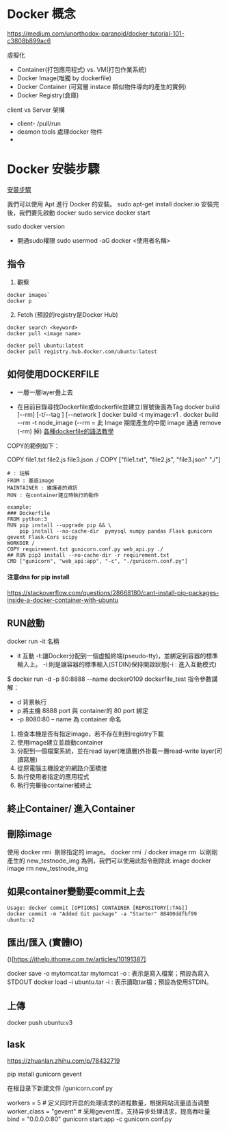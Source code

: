 # Docker 概念


https://medium.com/unorthodox-paranoid/docker-tutorial-101-c3808b899ac6


虛擬化
- Container(打包應用程式) vs. VM(打包作業系統)
- Docker Image(唯獨 by dockerfile)
- Docker Container (可寫層 instace 類似物件導向的產生的實例)
- Docker Registry(倉庫)

client vs Server 架構
- client- /pull/run
- deamon tools 處理docker 物件
- 



# Docker 安裝步驟
[安裝步驟](https://medium.com/%E4%B8%80%E5%80%8B%E5%B0%8F%E5%B0%8F%E5%B7%A5%E7%A8%8B%E5%B8%AB%E7%9A%84%E9%9A%A8%E6%89%8B%E7%AD%86%E8%A8%98/docker-%E5%AD%B8%E7%BF%92%E7%AD%86%E8%A8%98-%E5%AE%89%E8%A3%9D-docker-8adb49a4c4ce)


我們可以使用 Apt 進行 Docker 的安裝。
sudo apt-get install docker.io
安裝完後，我們要先啟動 docker
sudo service docker start

sudo docker version

- 開通sudo權限
sudo usermod -aG docker <使用者名稱>



## 指令

1. 觀察

```
docker images`
docker p
```

2. Fetch (預設的registry是Docker Hub)
```
docker search <keyword> 
docker pull <image name>

docker pull ubuntu:latest
docker pull registry.hub.docker.com/ubuntu:latest
```




## 如何使用DOCKERFILE

- 一層一層layer疊上去

- 在目前目錄尋找Dockerfile或dockerfile並建立(冒號後面為Tag
docker build [--rm] [-t/--tag <tag name>] [--network <network name>]
docker build -t myimage:v1 .
docker build --rm -t node_image
(--rm = 此 Image 期間產生的中間 image 通通 remove (-rm) 掉)
[各種dockerfile的語法教學](https://www.jinnsblog.com/2018/12/docker-dockerfile-guide.html)

COPY的範例如下：

COPY file1.txt file2.js file3.json ./
COPY ["file1.txt", "file2.js", "file3.json" "./"]

```
# : 註解
FROM : 基底image
MAINTAINER : 維護者的資訊
RUN : 在container建立時執行的動作

example:
### Dockerfile
FROM python:3
RUN pip install --upgrade pip && \
    pip install --no-cache-dir  pymysql numpy pandas Flask gunicorn gevent Flask-Cors scipy
WORKDIR /
COPY requirement.txt gunicorn.conf.py web_api.py ./
## RUN pip3 install --no-cache-dir -r requirement.txt
CMD ["gunicorn", "web_api:app", "-c", "./gunicorn.conf.py"]
```



#### 注意dns for pip install
https://stackoverflow.com/questions/28668180/cant-install-pip-packages-inside-a-docker-container-with-ubuntu


## RUN啟動
docker run -it 名稱

- it 互動
-t:讓Docker分配到一個虛擬終端(pseudo-tty)，並綁定到容器的標準輸入上。
-i:則是讓容器的標準輸入(STDIN)保持開啟狀態(-i : 進入互動模式)


$ docker run -d -p 80:8888 --name docker0109 dockerfile_test
指令參數講解：
- d 背景執行
- p 將主機 8888 port 與 container的 80 port 綁定
- -p 8080:80
– name 為 container 命名

1. 檢查本機是否有指定image，若不存在則到registry下載
2. 使用image建立並啟動container
3. 分配到一個檔案系統，並在read layer(唯讀層)外掛載一層read-write layer(可讀寫層)
4. 從原電腦主機設定的網路介面橋接
5. 執行使用者指定的應用程式
6. 執行完畢後container被終止

## 終止Container/ 進入Container 



## 刪除image

使用 docker rmi <image name> 刪除指定的 image。
docker rmi <image name> / docker image rm <image name>
以剛剛產生的 new_testnode_img 為例，我們可以使用此指令刪除此 image
docker image rm new_testnode_img



## 如果container變動要commit上去

```
Usage: docker commit [OPTIONS] CONTAINER [REPOSITORY[:TAG]]
docker commit -m "Added Git package" -a "Starter" 88400ddfbf99 ubuntu:v2
```



## 匯出/匯入 (實體IO)
()[https://ithelp.ithome.com.tw/articles/10191387]


docker save -o mytomcat.tar mytomcat
-o : 表示是寫入檔案；預設為寫入STDOUT
docker load -i ubuntu.tar
-i : 表示讀取tar檔；預設為使用STDIN。

## 上傳

docker push ubuntu:v3


## lask

https://zhuanlan.zhihu.com/p/78432719

pip install gunicorn gevent


在根目录下新建文件 /gunicorn.conf.py

workers = 5    # 定义同时开启的处理请求的进程数量，根据网站流量适当调整
worker_class = "gevent"   # 采用gevent库，支持异步处理请求，提高吞吐量
bind = "0.0.0.0:80"
gunicorn start:app -c gunicorn.conf.py
